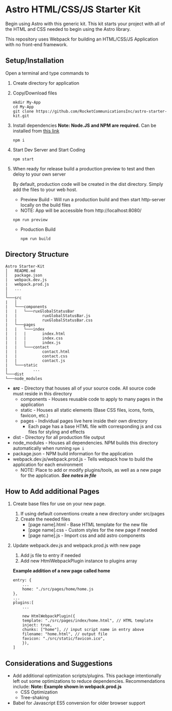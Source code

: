 # Astro HTML/CSS/JS Starter Kit

Begin using Astro with this generic kit. This kit starts your project with all of the HTML and CSS needed to begin using the Astro library.

This repository uses Webpack for building an HTML/CSS/JS Application with no front-end framework.

## Setup/Installation

Open a terminal and type commands to

1. Create directory for application
2. Copy/Download files

   ```
   mkdir My-App
   cd My-App
   git clone https://github.com/RocketCommunicationsInc/astro-starter-kit.git
   ```

3. Install dependencies
   **Note: Node.JS and NPM are required.** Can be installed from [this link](https://nodejs.org/en/download/)

   ```
   npm i
   ```

4. Start Dev Server and Start Coding

   ```
   npm start
   ```

5. When ready for release build a production preview to test and then deloy to your own server

   By default, production code will be created in the dist directory. Simply add the files to your web host.

   - Preview Build - Will run a production build and then start http-server locally on the build files
   - NOTE: App will be accessible from http://localhost:8080/

   ```
   npm run preview
   ```

   - Production Build
     ```
     npm run build
     ```

## Directory Structure

```
Astro Starter-Kit
│   README.md
│   package.json
|   webpack.dev.js
|   webpack.prod.js
|   ...
│
└───src
|   │
|   └───components
|   |   └───ruxGlobalStatusBar
|   |           ruxGlobalStatusBar.js
|   |           ruxGlobalStatusBar.css
|   └───pages
|   |   └───index
|   |   |       index.html
|   |   |       index.css
|   |   |       index.js
|   |   └───contact
|   |           contact.html
|   |           contact.css
|   |           contact.js
|   └───static
|           ...
└───dist
└───node_modules
```

- **_src_** - Directory that houses all of your source code. All source code must reside in this directory
  - components - Houses reusable code to apply to many pages in the application
  - static - Houses all static elements (Base CSS files, icons, fonts, favicon, etc.)
  - pages - Individual pages live here inside their own directory
    - Each page has a base HTML file with corresponding js and css files for styling and effects
- dist - Directory for all production file output
- node_modules - Houses all dependencies. NPM builds this directory automatically when running `npm i`
- package.json - NPM build information for the application
- webpack.dev.js/webpack.prod.js - Tells webpack how to build the application for each environment
  - NOTE: Place to add or modify plugins/tools, as well as a new page for the application. **_See notes in file_**

## How to Add additional Pages

1. Create base files for use on your new page.

   1. If using default conventions create a new directory under src/pages
   2. Create the needed files
      - [page name].html - Base HTML template for the new file
      - [page name].css - Custom styles for the new page if needed
      - [page name].js - Import css and add astro components

2. Update webpack.dev.js and webpack.prod.js with new page

   1. Add js file to entry if needed
   2. Add new HtmlWebpackPlugin instance to plugins array

   **Example addition of a new page called home**

   ```
   entry: {
       ...
       home: "./src/pages/home/home.js
   },
   ...
   plugins:[
       ...

       new HtmlWebpackPlugin({
       template: "./src/pages/index/home.html", // HTML template
       inject: true,
       chunks: ["home"], // input script name in entry above
       filename: "home.html", // output file
       favicon: "./src/static/favicon.ico",
       }),
   ]

   ```

## Considerations and Suggestions

- Add additional optimization scripts/plugins. This package intentionally left out some optimizations to reduce dependencies. Recommendations include:
  **Note: Example shown in webpack.prod.js**
  - CSS Optimization
  - Tree-shaking
- Babel for Javascript ES5 conversion for older browser support
